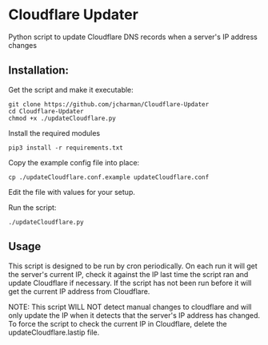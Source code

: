 # Cloudflare Updater
Python script to update Cloudflare DNS records when a server's IP address changes

## Installation:
Get the script and make it executable:

    git clone https://github.com/jcharman/Cloudflare-Updater
    cd Cloudflare-Updater
    chmod +x ./updateCloudflare.py
Install the required modules

    pip3 install -r requirements.txt

Copy the example config file into place:

    cp ./updateCloudflare.conf.example updateCloudflare.conf
Edit the file with values for your setup.

Run the script:

    ./updateCloudflare.py

## Usage
This script is designed to be run by cron periodically. On each run it will get the server's current IP, check it against the IP last time the script ran and update Cloudflare if necessary. If the script has not been run before it will get the current IP address from Cloudflare.

NOTE: This script WILL NOT detect manual changes to cloudflare and will only update the IP when it detects that the server's IP address has changed. To force the script to check the current IP in Cloudflare, delete the updateCloudflare.lastip file.
